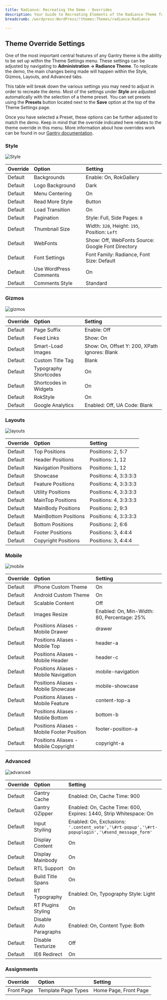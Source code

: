 ```yaml
---
title: Radiance: Recreating the Demo - Overrides
description: Your Guide to Recreating Elements of the Radiance Theme for WordPress
breadcrumb: /wordpress:WordPress/!themes:Themes/radiance:Radiance

---
```


Theme Override Settings
-----

One of the most important central features of any Gantry theme is the ability to be set up within the Theme Settings menu. These settings can be adjusted by navigating to **Administration -> Radiance Theme**. To replicate the demo, the main changes being made will happen within the Style, Gizmos, Layouts, and Advanced tabs. 

This table will break down the various settings you may need to adjust in order to recreate the demo. Most of the settings under **Style** are adjusted automatically with the selection of a theme preset. You can set presets using the **Presets** button located next to the **Save** option at the top of the Theme Settings page.

Once you have selected a Preset, these options can be further adjusted to match the demo. Keep in mind that the override indicated here relates to the theme override in this menu. More information about how overrides work can be found in our [Gantry documentation][override].

### Style

![Style][style]

| Override    | Option                 | Setting                                           |
| :---------- | :----------            | :----------                                       |
| Default     | Backgrounds            | Enable: On, RokGallery                            |
| Default     | Logo Background        | Dark                                              |
| Default     | Menu Centering         | On                                                |
| Default     | Read More Style        | Button                                            |
| Default     | Load Transition        | On                                                |
| Default     | Pagination             | Style: Full, Side Pages: `8`                      |
| Default     | Thumbnail Size         | Width: `320`, Height: `195`, Position: `Left`     |
| Default     | WebFonts               | Show: Off, WebFonts Source: Google Font Directory |
| Default     | Font Settings          | Font Family: Radiance, Font Size: Default         |
| Default     | Use WordPress Comments | On                                                |
| Default     | Comments Style         | Standard                                          |

### Gizmos

![gizmos][gizmos]

| Override    | Option                | Setting                                       |
| :---------- | :----------           | :----------                                   |
| Default     | Page Suffix           | Enable: Off                                   |
| Default     | Feed Links            | Show: On                                      |
| Default     | Smart-Load Images     | Show: On, Offset Y: 200, XPath Ignores: Blank |
| Default     | Custom Title Tag      | Blank                                         |
| Default     | Typography Shortcodes | On                                            |
| Default     | Shortcodes in Widgets | On                                            |
| Default     | RokStyle              | On                                            |
| Default     | Google Analytics      | Enabled: Off, UA Code: Blank                  |

### Layouts

![layouts][layouts]

| Override    | Option               | Setting               |
| :---------- | :----------          | :----------           |
| Default     | Top Positions        | Positions: 2, 5:7     |
| Default     | Header Positions     | Positions: 1, 12      |
| Default     | Navigation Positions | Positions: 1, 12      |
| Default     | Showcase             | Positions: 4, 3:3:3:3 |
| Default     | Feature Positions    | Positions: 4, 3:3:3:3 |
| Default     | Utility Positions    | Positions: 4, 3:3:3:3 |
| Default     | MainTop Positions    | Positions: 4, 3:3:3:3 |
| Default     | MainBody Positions   | Positions: 2, 9:3     |
| Default     | MainBottom Positions | Positions: 4, 3:3:3:3 |
| Default     | Bottom Positions     | Positions: 2, 6:6     |
| Default     | Footer Positions     | Positions: 3, 4:4:4   |
| Default     | Copyright Positions  | Positions: 3, 4:4:4   |

### Mobile

![mobile][mobile]

| Override    | Option                                     | Setting                                     |
| :---------- | :----------                                | :----------                                 |
| Default     | iPhone Custom Theme                        | On                                          |
| Default     | Android Custom Theme                       | On                                          |
| Default     | Scalable Content                           | Off                                         |
| Default     | Images Resize                              | Enabled: On, Min-Width: 80, Percentage: 25% |
| Default     | Positions Aliases - Mobile Drawer          | drawer                                      |
| Default     | Positions Aliases - Mobile Top             | header-a                                    |
| Default     | Positions Aliases - Mobile Header          | header-c                                    |
| Default     | Positions Aliases - Mobile Navigation      | mobile-navigation                           |
| Default     | Positions Aliases - Mobile Showcase        | mobile-showcase                             |
| Default     | Positions Aliases - Mobile Feature         | content-top-a                               |
| Default     | Positions Aliases - Mobile Bottom          | bottom-b                                    |
| Default     | Positions Aliases - Mobile Footer Position | footer-position-a                           |
| Default     | Positions Aliases - Mobile Copyright       | copyright-a                                 |

### Advanced

![advanced][advanced]

| Override    | Option                  | Setting                                                                                         |
| :---------- | :----------             | :----------                                                                                     |
| Default     | Gantry Cache            | Enabled: On, Cache Time: 900                                                                    |
| Default     | Gantry GZipper          | Enabled: On, Cache Time: 600, Expires: 1440, Strip Whitespace: On                               |
| Default     | Input Styiling          | Enabled: On, Exclusions: `'.content_vote','\#rt-popup','\#rt-popuplogin','\#send_message_form'` |
| Default     | Display Content         | On                                                                                              |
| Default     | Display Mainbody        | On                                                                                              |
| Default     | RTL Support             | On                                                                                              |
| Default     | Build Title Spans       | On                                                                                              |
| Default     | RT Typography           | Enabled: On, Typography Style: Light                                                            |
| Default     | RT Plugins Styling      | On                                                                                              |
| Default     | Disable Auto Paragraphs | Enabled: On, Content Type: Both                                                                 |
| Default     | Disable Texturize       | Off                                                                                             |
| Default     | IE6 Redirect            | On                                                                                              |

### Assignments

| Override    | Option              | Setting               |
| :---------- | :----------         | :----------           |
| Front Page  | Template Page Types | Home Page, Front Page |

[override]: http://gantry-framework.org/documentation/wordpress/configure/
[style]: assets/setstyle.jpg
[assignments]: assets/setassignments.jpeg
[advanced]: assets/setadvanced.jpeg
[mobile]: assets/setmobile.jpeg
[layouts]: assets/setlayouts.jpeg
[gizmos]: assets/setgizmos.jpeg
